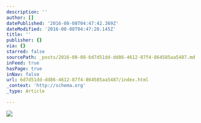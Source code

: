```yaml
---
description: ''
author: []
datePublished: '2016-08-08T04:47:42.369Z'
dateModified: '2016-08-08T04:47:20.145Z'
title: ''
publisher: {}
via: {}
starred: false
sourcePath: _posts/2016-08-08-6d7d51dd-dd86-4612-87f4-864585aa5487.md
inFeed: true
hasPage: true
inNav: false
url: 6d7d51dd-dd86-4612-87f4-864585aa5487/index.html
_context: 'http://schema.org'
_type: Article

---
```

![](https://the-grid-user-content.s3-us-west-2.amazonaws.com/e2f5642e-fb0d-421d-8eaf-dd29468bfdce.jpg)
